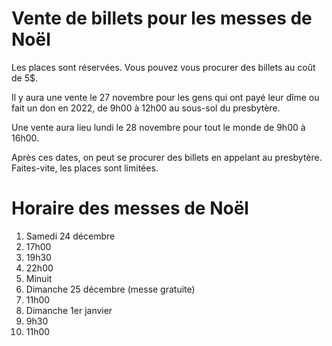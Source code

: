 # Vente de billets pour les messes de Noël

Les places sont réservées. Vous pouvez vous procurer des billets au coût de 5$.

Il y aura une vente le 27 novembre pour les gens qui ont payé leur dîme ou fait un don en 2022, de 9h00 à 12h00 au sous-sol du presbytère.

Une vente aura lieu lundi le 28 novembre pour tout le monde de 9h00 à 16h00.

Après ces dates, on peut se procurer des billets en appelant au presbytère. Faites-vite, les places sont limitées.

# Horaire des messes de Noël

1. Samedi 24 décembre
  1. 17h00
  2. 19h30
  3. 22h00
  4. Minuit
2. Dimanche 25 décembre (messe gratuite)
  1. 11h00
3. Dimanche 1er janvier
  1. 9h30
  2. 11h00
